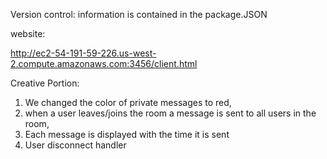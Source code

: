 Version control: information is contained in the package.JSON

website:

http://ec2-54-191-59-226.us-west-2.compute.amazonaws.com:3456/client.html


Creative Portion:
1. We changed the color of private messages to red,
2. when a user leaves/joins the room a message is sent to all users in the room,
3. Each message is displayed with the time it is sent
4. User disconnect handler
